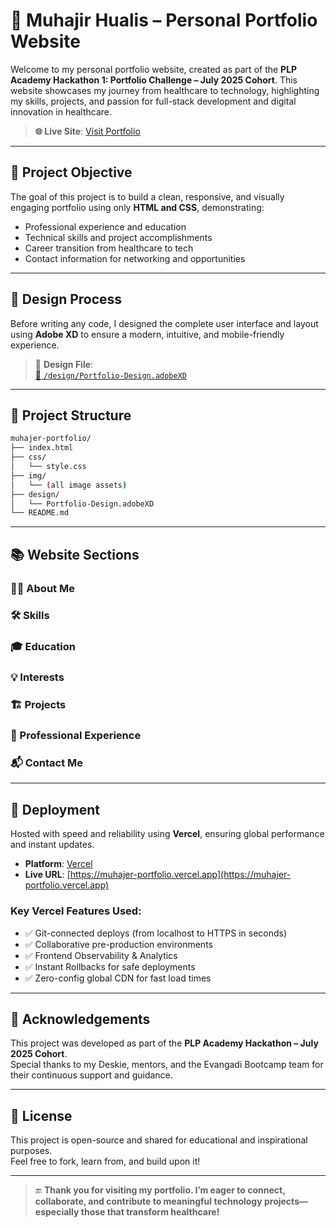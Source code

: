 # 💼 Muhajir Hualis – Personal Portfolio Website

Welcome to my personal portfolio website, created as part of the **PLP Academy Hackathon 1: Portfolio Challenge – July 2025 Cohort**. This website showcases my journey from healthcare to technology, highlighting my skills, projects, and passion for full-stack development and digital innovation in healthcare.

> **🌐 Live Site**: [Visit Portfolio](https://muhajer-portfolio.vercel.app/)

---

## 🎯 Project Objective

The goal of this project is to build a clean, responsive, and visually engaging portfolio using only **HTML and CSS**, demonstrating:

- Professional experience and education  
- Technical skills and project accomplishments  
- Career transition from healthcare to tech  
- Contact information for networking and opportunities  

---

## 🎨 Design Process

Before writing any code, I designed the complete user interface and layout using **Adobe XD** to ensure a modern, intuitive, and mobile-friendly experience.

> 📁 **Design File**:  
[📁 `/design/Portfolio-Design.adobeXD`](./design/)

---

## 📂 Project Structure

```bash
muhajer-portfolio/
├── index.html
├── css/
│   └── style.css
├── img/
│   └── (all image assets)
├── design/
│   └── Portfolio-Design.adobeXD
└── README.md
```

---

## 📚 Website Sections

### 🧑‍💻 About Me
### 🛠️ Skills
### 🎓 Education
### 💡 Interests
### 🏗️ Projects
### 💼 Professional Experience
### 📬 Contact Me

---

## 🚀 Deployment

Hosted with speed and reliability using **Vercel**, ensuring global performance and instant updates.

- **Platform**: [Vercel](https://vercel.com)  
- **Live URL**: [https://muhajer-portfolio.vercel.app](https://muhajer-portfolio.vercel.app)

### Key Vercel Features Used:
- ✅ Git-connected deploys (from localhost to HTTPS in seconds)  
- ✅ Collaborative pre-production environments  
- ✅ Frontend Observability & Analytics  
- ✅ Instant Rollbacks for safe deployments  
- ✅ Zero-config global CDN for fast load times  

---

## 🙌 Acknowledgements

This project was developed as part of the **PLP Academy Hackathon – July 2025 Cohort**.  
Special thanks to my Deskie, mentors, and the Evangadi Bootcamp team for their continuous support and guidance.

---

## 📌 License

This project is open-source and shared for educational and inspirational purposes.  
Feel free to fork, learn from, and build upon it!

---

> 🔚 **Thank you for visiting my portfolio. I’m eager to connect, collaborate, and contribute to meaningful technology projects—especially those that transform healthcare!**
